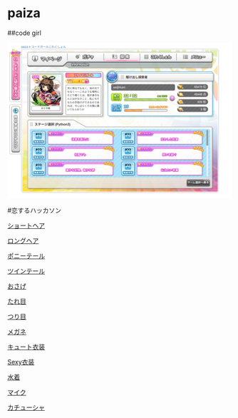 # paiza

##code girl

![code girl](./images/codegirl.png)

#恋するハッカソン

[ショートヘア](hakkason/shorthair.py)

[ロングヘア](hakkason/longhair.py)

[ポニーテール](hakkason/ponytail.py)

[ツインテール](hakkason/twintail.py)

[おさげ](hakkason/osage.py)

[たれ目](hakkason/tareme.py)

[つり目](hakkason/turime.py)

[メガネ](hakkason/megane.py)

[キュート衣装](hakkason/kyutoisyou.py)

[Sexy衣装](hakkason/sexyisyou.py)

[水着](hakkason/mizugi.py)

[マイク](hakkason/maiku.py)

[カチューシャ](hakkason/katusya.py)
